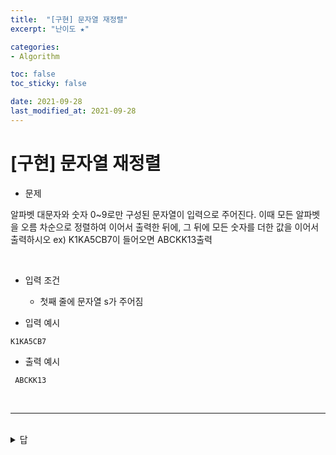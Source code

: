 ```yaml
---
title:  "[구현] 문자열 재정렬"
excerpt: "난이도 ★"

categories:
- Algorithm

toc: false
toc_sticky: false

date: 2021-09-28
last_modified_at: 2021-09-28
---
```


# [구현] 문자열 재정렬

- 문제

알파벳 대문자와 숫자 0~9로만 구성된 문자열이 입력으로 주어진다. 이때 모든 알파벳을 오름 차순으로 정렬하여 이어서 출력한 뒤에, 그 뒤에 모든 숫자를 더한 값을 이어서 출력하시오
ex) K1KA5CB7이 들어오면 ABCKK13출력

<br>

- 입력 조건
  - 첫째 줄에 문자열 s가 주어짐


- 입력 예시
```
K1KA5CB7
```

- 출력 예시
```
 ABCKK13
```
<br>

<hr>

<br>

<details>
<summary>답</summary>
<div markdown="1">
<br>

```python
data = input()
result = []
value = 0

# 입력 받은 문자열에서 문자 하나씩 확인
for x in data:
  # 알파벳인 경우 리시트에 추가
  if x.isalpha():
    result.append(x)
  # 숫자 정수형으로 바꿔준 후 따로 더하기
  else:
    value += int(x)
breakpoint()
# 알파벳 정렬(default 오름차순)
result.sort()

# 숫자가 하나라도 존재하면 문자열로 바꾼 후 가장 뒤에 삽입
if value != 0:
  result.append(str(value))

# 리스트를 문자열로 변환하여 출력
print(''.join(result))
```

</div>
</details>

<br>